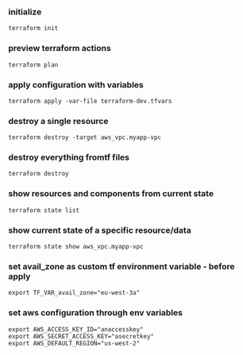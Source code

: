 ### initialize

    terraform init

### preview terraform actions

    terraform plan

### apply configuration with variables

    terraform apply -var-file terraform-dev.tfvars

### destroy a single resource

    terraform destroy -target aws_vpc.myapp-vpc

### destroy everything fromtf files

    terraform destroy

### show resources and components from current state

    terraform state list

### show current state of a specific resource/data

    terraform state show aws_vpc.myapp-vpc    

### set avail_zone as custom tf environment variable - before apply

    export TF_VAR_avail_zone="eu-west-3a"

### set aws configuration through env variables

    export AWS_ACCESS_KEY_ID="anaccesskey"
    export AWS_SECRET_ACCESS_KEY="asecretkey"
    export AWS_DEFAULT_REGION="us-west-2"

